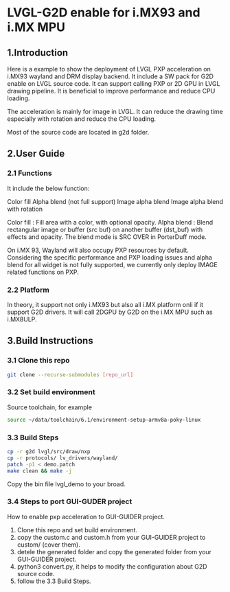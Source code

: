 # LVGL-G2D enable for i.MX93 and i.MX MPU 

## 1.Introduction
Here is a example to show the deployment of LVGL PXP acceleration on i.MX93 wayland and DRM display backend. 
It include a SW pack for G2D enable on LVGL source code. It can support calling PXP or 2D GPU in LVGL drawing pipeline. It is beneficial to improve performance and reduce CPU loading. 

The acceleration is mainly for image in LVGL. It can reduce the drawing time especially with rotation and reduce the CPU loading.

Most of the source code are located in g2d folder.

## 2.User Guide
### 2.1 Functions
It include the below function:

Color fill
Alpha blend (not full support)
Image alpha blend
Image alpha blend with rotation 

Color fill : Fill area with a color, with optional opacity.
Alpha blend : Blend rectangular image or buffer (src buf) on another buffer (dst_buf) with effects and opacity. The blend mode is SRC OVER in PorterDuff mode.

On i.MX 93, Wayland will also occupy PXP resources by default. Considering the specific performance and PXP loading issues and alpha blend for all widget is not fully supported, we currently only deploy IMAGE related functions on PXP. 

### 2.2 Platform
In theory, it support not only i.MX93 but also all i.MX platform onli if it support G2D drivers. It will call 2DGPU by G2D on the i.MX MPU such as i.MX8ULP.



## 3.Build Instructions
### 3.1 Clone this repo
```bash
git clone --recurse-submodules [repo_url]
```

### 3.2 Set build environment
Source toolchain, for example 
```bash
source ~/data/toolchain/6.1/environment-setup-armv8a-poky-linux
```

### 3.3 Build Steps
```bash
cp -r g2d lvgl/src/draw/nxp
cp -r protocols/ lv_drivers/wayland/
patch -p1 < demo.patch
make clean && make -j
```
Copy the bin file lvgl_demo to your broad.

### 3.4 Steps to port GUI-GUDER project 
How to enable pxp acceleration to GUI-GUIDER project.

1. Clone this repo and set build environment.
2. copy the custom.c and custom.h from your GUI-GUIDER project to custom/ (cover them).
3. detele the generated folder and copy the generated folder from your GUI-GUIDER project.
4. python3 convert.py, it helps to modify the configuration about G2D source code.
5. follow the 3.3 Build Steps.



